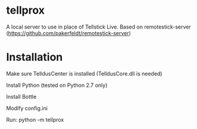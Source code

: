 tellprox
========

A local server to use in place of Tellstick Live. Based on remotestick-server (https://github.com/pakerfeldt/remotestick-server)


Installation
============

Make sure TelldusCenter is installed (TelldusCore.dll is needed)

Install Python (tested on Python 2.7 only)

Install Bottle

Modify config.ini

Run: python -m tellprox
